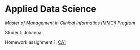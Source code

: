 # Applied Data Science
*Master of Management in Clinical Informatics (MMCi) Program*

Student: Johanna

Homework assignment 1: 
[CA1](https://github.com/mengelhard/mmci_applied_ds/blob/master/notebooks/block1_noshows.ipynb)
